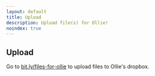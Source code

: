 ```yaml
---
layout: default
title: Upload
description: Upload file(s) for Ollie!
noindex: true
---
```


## Upload

Go to [bit.ly/files-for-ollie](https://bit.ly/files-for-ollie) to upload files to Ollie's dropbox.
